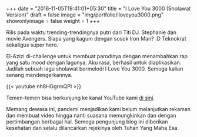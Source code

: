 +++
date = "2016-11-05T19:41:01+05:30"
title = "I Love You 3000 (Sholawat Version)"
draft = false
image = "img/portfolio/iloveyou3000.png"
showonlyimage = false
weight = 1
+++

Rilis pada waktu trending-trendingnya putri dari Titi DJ. Stephanie dan movie Avengers. Siapa yang kagum dengan sosok Iron Man? :D Teknokrat sekaligus super hero.

<!--more-->

El-Azizi di-challenge untuk membuat parodinya dengan menambahkan rap yang satu mood dengan lagunya. Aku rasa, berhasil untuk diaplikasikan. Jadilah sebuah lagu sholawat bermelodi I Love You 3000. Semoga kalian senang mendengerkannya.

{{< youtube nh8HGgrmQPI >}}

Temen-temen bisa berkunjung ke kanal YouTube kami [di sini](https://youtu.be/nh8HGgrmQPI?t=6).

Memang dewasa ini, pandemi menjadikan kami belum melanjutkan rekaman dan membuat video hingga nanti suasana memungkinkan dan dengan pertimbangan berbagai hal. Semoga pengunjung blog ini diberikan kesehatan dan selalu dilancarkan rejekinya oleh Tuhan Yang Maha Esa.
